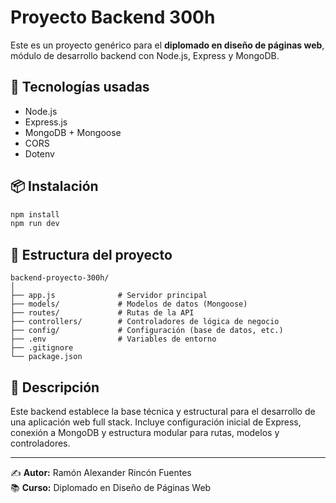# Proyecto Backend 300h

Este es un proyecto genérico para el **diplomado en diseño de páginas web**, módulo de desarrollo backend con Node.js, Express y MongoDB.

## 🚀 Tecnologías usadas
- Node.js
- Express.js
- MongoDB + Mongoose
- CORS
- Dotenv

## 📦 Instalación

```bash
npm install
npm run dev
```

## 🧩 Estructura del proyecto
```
backend-proyecto-300h/
│
├── app.js              # Servidor principal
├── models/             # Modelos de datos (Mongoose)
├── routes/             # Rutas de la API
├── controllers/        # Controladores de lógica de negocio
├── config/             # Configuración (base de datos, etc.)
├── .env                # Variables de entorno
├── .gitignore
└── package.json
```

## 🧠 Descripción
Este backend establece la base técnica y estructural para el desarrollo de una aplicación web full stack. 
Incluye configuración inicial de Express, conexión a MongoDB y estructura modular para rutas, modelos y controladores.

---
✍️ **Autor:** Ramón Alexander Rincón Fuentes  
📚 **Curso:** Diplomado en Diseño de Páginas Web
